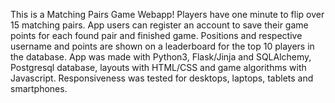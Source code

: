 This is a Matching Pairs Game Webapp!
Players have one minute to flip over 15 matching pairs.
App users can register an account to save their game points for each found pair and finished game.
Positions and respective username and points are shown on a leaderboard for the top 10 players in the database.
App was made with Python3, Flask/Jinja and SQLAlchemy, Postgresql database, layouts with HTML/CSS and game algorithms with Javascript.
Responsiveness was tested for desktops, laptops, tablets and smartphones.
